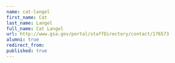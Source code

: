 ```yaml
---
name: cat-langel
first_name: Cat
last_name: Langel
full_name: Cat Langel
url: http://www.gsa.gov/portal/staffDirectory/contact/176573
alumni: true
redirect_from: 
published: true
---
```


